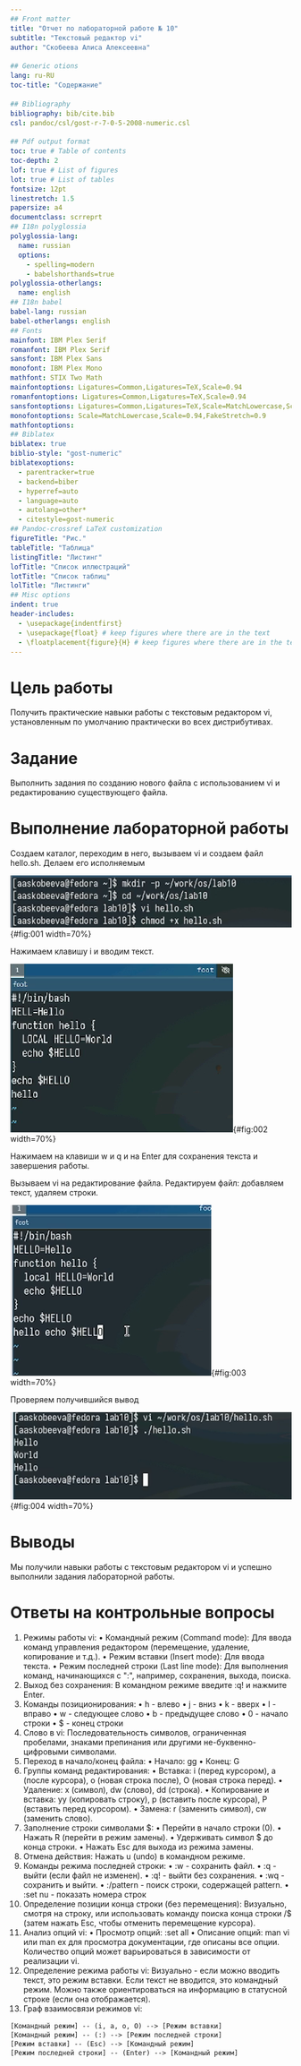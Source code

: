 ```yaml
---
## Front matter
title: "Отчет по лабораторной работе № 10"
subtitle: "Текстовый редактор vi"
author: "Скобеева Алиса Алексеевна"

## Generic otions
lang: ru-RU
toc-title: "Содержание"

## Bibliography
bibliography: bib/cite.bib
csl: pandoc/csl/gost-r-7-0-5-2008-numeric.csl

## Pdf output format
toc: true # Table of contents
toc-depth: 2
lof: true # List of figures
lot: true # List of tables
fontsize: 12pt
linestretch: 1.5
papersize: a4
documentclass: scrreprt
## I18n polyglossia
polyglossia-lang:
  name: russian
  options:
	- spelling=modern
	- babelshorthands=true
polyglossia-otherlangs:
  name: english
## I18n babel
babel-lang: russian
babel-otherlangs: english
## Fonts
mainfont: IBM Plex Serif
romanfont: IBM Plex Serif
sansfont: IBM Plex Sans
monofont: IBM Plex Mono
mathfont: STIX Two Math
mainfontoptions: Ligatures=Common,Ligatures=TeX,Scale=0.94
romanfontoptions: Ligatures=Common,Ligatures=TeX,Scale=0.94
sansfontoptions: Ligatures=Common,Ligatures=TeX,Scale=MatchLowercase,Scale=0.94
monofontoptions: Scale=MatchLowercase,Scale=0.94,FakeStretch=0.9
mathfontoptions:
## Biblatex
biblatex: true
biblio-style: "gost-numeric"
biblatexoptions:
  - parentracker=true
  - backend=biber
  - hyperref=auto
  - language=auto
  - autolang=other*
  - citestyle=gost-numeric
## Pandoc-crossref LaTeX customization
figureTitle: "Рис."
tableTitle: "Таблица"
listingTitle: "Листинг"
lofTitle: "Список иллюстраций"
lotTitle: "Список таблиц"
lolTitle: "Листинги"
## Misc options
indent: true
header-includes:
  - \usepackage{indentfirst}
  - \usepackage{float} # keep figures where there are in the text
  - \floatplacement{figure}{H} # keep figures where there are in the text
---
```


# Цель работы

Получить практические навыки работы с текстовым редактором vi, установленным по умолчанию практически во всех дистрибутивах.

# Задание

Выполнить задания по созданию нового файла с использованием vi и редактированию существующего файла.

# Выполнение лабораторной работы

Создаем каталог, переходим в него, вызываем vi и создаем файл hello.sh. Делаем его исполняемым

![Последовательно вводим команды](image/1.png){#fig:001 width=70%}

Нажимаем клавишу i и вводим текст.

![Вводим текст в файл](image/2.png){#fig:002 width=70%}

Нажимаем на клавиши w и q и на Enter для сохранения текста и завершения работы.

Вызываем vi на редактирование файла. Редактируем файл: добавляем текст, удаляем строки.

![Отредактированный файл](image/3.png){#fig:003 width=70%}

Проверяем получившийся вывод

![Запуск](image/4.png){#fig:004 width=70%}



# Выводы

Мы получили навыки работы с текстовым редактором vi и успешно выполнили задания лабораторной работы.

# Ответы на контрольные вопросы

1. Режимы работы vi:
  •  Командный режим (Command mode): Для ввода команд управления редактором (перемещение, удаление, копирование и т.д.).
  •  Режим вставки (Insert mode): Для ввода текста.
  •  Режим последней строки (Last line mode): Для выполнения команд, начинающихся с ":", например, сохранения, выхода, поиска.
2. Выход без сохранения: В командном режиме введите :q! и нажмите Enter.
3. Команды позиционирования:
  •  h - влево
  •  j - вниз
  •  k - вверх
  •  l - вправо
  •  w - следующее слово
  •  b - предыдущее слово
  •  0 - начало строки
  •  $ - конец строки
4. Слово в vi: Последовательность символов, ограниченная пробелами, знаками препинания или другими не-буквенно-цифровыми символами.
5. Переход в начало/конец файла:
  •  Начало: gg
  •  Конец: G
6. Группы команд редактирования:
  •  Вставка: i (перед курсором), a (после курсора), o (новая строка после), O (новая строка перед).
  •  Удаление: x (символ), dw (слово), dd (строка).
  •  Копирование и вставка: yy (копировать строку), p (вставить после курсора), P (вставить перед курсором).
  •  Замена: r (заменить символ), cw (заменить слово).
7. Заполнение строки символами $:
  •  Перейти в начало строки (0).
  •  Нажать R (перейти в режим замены).
  •  Удерживать символ $ до конца строки.
  •  Нажать Esc для выхода из режима замены.
8. Отмена действия: Нажать u (undo) в командном режиме.
9. Команды режима последней строки:
  •  :w - сохранить файл.
  •  :q - выйти (если файл не изменен).
  •  :q! - выйти без сохранения.
  •  :wq - сохранить и выйти.
  •  :/pattern - поиск строки, содержащей pattern.
  •  :set nu - показать номера строк
10. Определение позиции конца строки (без перемещения): Визуально, смотря на строку, или использовать команду поиска конца строки /$ (затем нажать Esc, чтобы отменить перемещение курсора).
11. Анализ опций vi:
  •  Просмотр опций: :set all
  •  Описание опций: man vi или man ex для просмотра документации, где описаны все опции. Количество опций может варьироваться в зависимости от реализации vi.
12. Определение режима работы vi: Визуально - если можно вводить текст, это режим вставки. Если текст не вводится, это командный режим. Можно также ориентироваться на информацию в статусной строке (если она отображается).
13. Граф взаимосвязи режимов vi:

  ```
  [Командный режим] -- (i, a, o, O) --> [Режим вставки]
  [Командный режим] -- (:) --> [Режим последней строки]
  [Режим вставки] -- (Esc) --> [Командный режим]
  [Режим последней строки] -- (Enter) --> [Командный режим]
  ```


